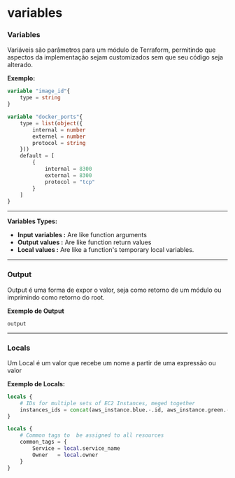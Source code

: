 # variables

### Variables

Variáveis são parâmetros para um módulo de Terraform, permitindo que aspectos da implementação sejam customizados sem que seu código seja alterado.

**Exemplo:**

```terraform
variable "image_id"{
    type = string
}

variable "docker_ports"{
    type = list(object({
        internal = number
        externel = number
        protocol = string
    }))
    default = [
        {
            internal = 8300
            external = 8300
            protocol = "tcp"
        }
    ]
}
```

***

**Variables Types:**

* **Input variables :** Are like function arguments
* **Output values :** Are like function return values
* **Local values :** Are like a function's temporary local variables.

***

### Output

Output é uma forma de expor o valor, seja como retorno de um módulo ou imprimindo como retorno do root.

**Exemplo de Output**

```terraform~
output
```

***

### Locals

Um Local é um valor que recebe um nome a partir de uma expressão ou valor

**Exemplo de Locals:**

```terraform
locals {
    # IDs for multiple sets of EC2 Instances, meged together
    instances_ids = concat(aws_instance.blue.-.id, aws_instance.green.-.id)
}

locals {
    # Common tags to  be assigned to all resources
    common_tags = {
        Service = local.service_name
        Owner   = local.owner
    }
}
```
